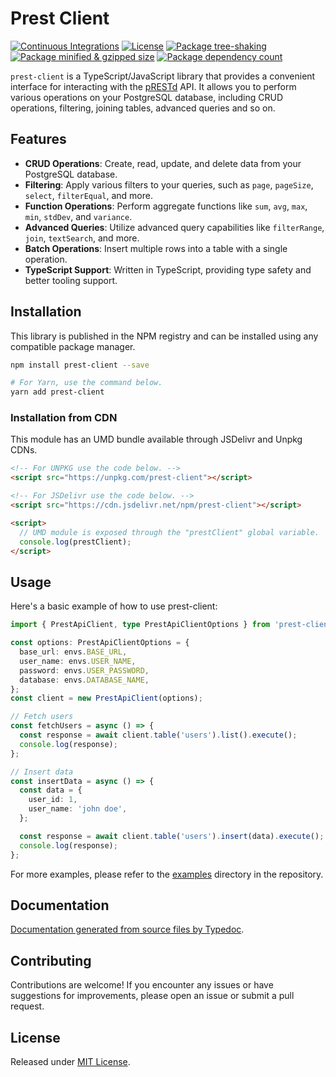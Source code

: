 # Prest Client

[![Continuous Integrations](https://github.com/pgEdge/prest-client/actions/workflows/continuous-integrations.yaml/badge.svg?branch=main)](https://github.com/pgEdge/prest-client/actions/workflows/continuous-integrations.yaml)
[![License](https://badgen.net/github/license/pgEdge/prest-client)](./LICENSE)
[![Package tree-shaking](https://badgen.net/bundlephobia/tree-shaking/prest-client)](https://bundlephobia.com/package/prest-client)
[![Package minified & gzipped size](https://badgen.net/bundlephobia/minzip/prest-client)](https://bundlephobia.com/package/prest-client)
[![Package dependency count](https://badgen.net/bundlephobia/dependency-count/reactprest-client)](https://bundlephobia.com/package/prest-client)

`prest-client` is a TypeScript/JavaScript library that provides a convenient interface for interacting with the [pRESTd](https://docs.prestd.com/) API. It allows you to perform various operations on your PostgreSQL database, including CRUD operations, filtering, joining tables, advanced queries and so on.

## Features

- **CRUD Operations**: Create, read, update, and delete data from your PostgreSQL database.
- **Filtering**: Apply various filters to your queries, such as `page`, `pageSize`, `select`, `filterEqual`, and more.
- **Function Operations**: Perform aggregate functions like `sum`, `avg`, `max`, `min`, `stdDev`, and `variance`.
- **Advanced Queries**: Utilize advanced query capabilities like `filterRange`, `join`, `textSearch`, and more.
- **Batch Operations**: Insert multiple rows into a table with a single operation.
- **TypeScript Support**: Written in TypeScript, providing type safety and better tooling support.

## Installation

This library is published in the NPM registry and can be installed using any compatible package manager.

```sh
npm install prest-client --save

# For Yarn, use the command below.
yarn add prest-client
```

### Installation from CDN

This module has an UMD bundle available through JSDelivr and Unpkg CDNs.

```html
<!-- For UNPKG use the code below. -->
<script src="https://unpkg.com/prest-client"></script>

<!-- For JSDelivr use the code below. -->
<script src="https://cdn.jsdelivr.net/npm/prest-client"></script>

<script>
  // UMD module is exposed through the "prestClient" global variable.
  console.log(prestClient);
</script>
```

## Usage

Here's a basic example of how to use prest-client:

```typescript
import { PrestApiClient, type PrestApiClientOptions } from 'prest-client';

const options: PrestApiClientOptions = {
  base_url: envs.BASE_URL,
  user_name: envs.USER_NAME,
  password: envs.USER_PASSWORD,
  database: envs.DATABASE_NAME,
};
const client = new PrestApiClient(options);

// Fetch users
const fetchUsers = async () => {
  const response = await client.table('users').list().execute();
  console.log(response);
};

// Insert data
const insertData = async () => {
  const data = {
    user_id: 1,
    user_name: 'john doe', 
  };

  const response = await client.table('users').insert(data).execute();
  console.log(response);
};
```

For more examples, please refer to the [examples](https://github.com/pgEdge/prest-client/tree/examples) directory in the repository.

## Documentation

[Documentation generated from source files by Typedoc](./docs/README.md).

## Contributing

Contributions are welcome! If you encounter any issues or have suggestions for improvements, please open an issue or submit a pull request.

## License

Released under [MIT License](./LICENSE).

